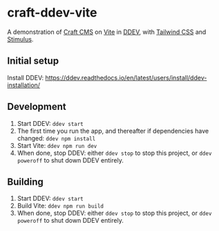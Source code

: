 # craft-ddev-vite

A demonstration of [Craft CMS](https://craftcms.com/) on [Vite](https://vitejs.dev/) in [DDEV](https://ddev.com/), with [Tailwind CSS](https://tailwindcss.com/) and [Stimulus](https://stimulus.hotwired.dev/).

## Initial setup

Install DDEV: https://ddev.readthedocs.io/en/latest/users/install/ddev-installation/

## Development

1. Start DDEV: `ddev start`
1. The first time you run the app, and thereafter if dependencies have changed: `ddev npm install`
1. Start Vite: `ddev npm run dev`
1. When done, stop DDEV: either `ddev stop` to stop this project, or `ddev poweroff` to shut down DDEV entirely.

## Building

1. Start DDEV: `ddev start`
1. Build Vite: `ddev npm run build`
1. When done, stop DDEV: either `ddev stop` to stop this project, or `ddev poweroff` to shut down DDEV entirely.